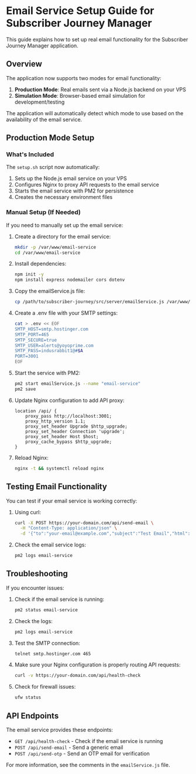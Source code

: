 
# Email Service Setup Guide for Subscriber Journey Manager

This guide explains how to set up real email functionality for the Subscriber Journey Manager application.

## Overview

The application now supports two modes for email functionality:

1. **Production Mode**: Real emails sent via a Node.js backend on your VPS
2. **Simulation Mode**: Browser-based email simulation for development/testing

The application will automatically detect which mode to use based on the availability of the email service.

## Production Mode Setup

### What's Included

The `setup.sh` script now automatically:

1. Sets up the Node.js email service on your VPS
2. Configures Nginx to proxy API requests to the email service
3. Starts the email service with PM2 for persistence
4. Creates the necessary environment files

### Manual Setup (If Needed)

If you need to manually set up the email service:

1. Create a directory for the email service:
   ```bash
   mkdir -p /var/www/email-service
   cd /var/www/email-service
   ```

2. Install dependencies:
   ```bash
   npm init -y
   npm install express nodemailer cors dotenv
   ```

3. Copy the emailService.js file:
   ```bash
   cp /path/to/subscriber-journey/src/server/emailService.js /var/www/email-service/
   ```

4. Create a .env file with your SMTP settings:
   ```bash
   cat > .env << EOF
   SMTP_HOST=smtp.hostinger.com
   SMTP_PORT=465
   SMTP_SECURE=true
   SMTP_USER=alerts@yoyoprime.com
   SMTP_PASS=indusrabbit1@#$A
   PORT=3001
   EOF
   ```

5. Start the service with PM2:
   ```bash
   pm2 start emailService.js --name "email-service"
   pm2 save
   ```

6. Update Nginx configuration to add API proxy:
   ```
   location /api/ {
       proxy_pass http://localhost:3001;
       proxy_http_version 1.1;
       proxy_set_header Upgrade $http_upgrade;
       proxy_set_header Connection 'upgrade';
       proxy_set_header Host $host;
       proxy_cache_bypass $http_upgrade;
   }
   ```

7. Reload Nginx:
   ```bash
   nginx -t && systemctl reload nginx
   ```

## Testing Email Functionality

You can test if your email service is working correctly:

1. Using curl:
   ```bash
   curl -X POST https://your-domain.com/api/send-email \
     -H "Content-Type: application/json" \
     -d '{"to":"your-email@example.com","subject":"Test Email","html":"<p>This is a test email</p>"}'
   ```

2. Check the email service logs:
   ```bash
   pm2 logs email-service
   ```

## Troubleshooting

If you encounter issues:

1. Check if the email service is running:
   ```bash
   pm2 status email-service
   ```

2. Check the logs:
   ```bash
   pm2 logs email-service
   ```

3. Test the SMTP connection:
   ```bash
   telnet smtp.hostinger.com 465
   ```

4. Make sure your Nginx configuration is properly routing API requests:
   ```bash
   curl -v https://your-domain.com/api/health-check
   ```

5. Check for firewall issues:
   ```bash
   ufw status
   ```

## API Endpoints

The email service provides these endpoints:

- `GET /api/health-check` - Check if the email service is running
- `POST /api/send-email` - Send a generic email
- `POST /api/send-otp` - Send an OTP email for verification

For more information, see the comments in the `emailService.js` file.
